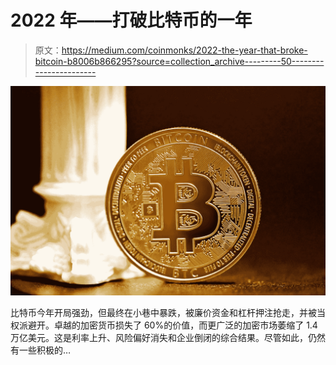 # 2022 年——打破比特币的一年

> 原文：<https://medium.com/coinmonks/2022-the-year-that-broke-bitcoin-b8006b866295?source=collection_archive---------50----------------------->

![](img/71f4b3d9046407002639b01092870790.png)

比特币今年开局强劲，但最终在小巷中暴跌，被廉价资金和杠杆押注抢走，并被当权派避开。卓越的加密货币损失了 60%的价值，而更广泛的加密市场萎缩了 1.4 万亿美元。这是利率上升、风险偏好消失和企业倒闭的综合结果。尽管如此，仍然有一些积极的…